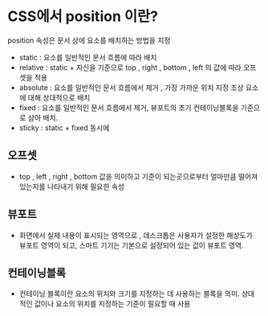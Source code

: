# CSS에서 position 이란?

position 속성은 문서 상에 요소를 배치하는 방법을 지정

- static : 요소를 일반적인 문서 흐름에 따라 배치
- relative : static + 자신을 기준으로 top , right , bottom , left 의 값에 따라 오프셋을 적용
- absolute : 요소를 일반적인 문서 흐름에서 제거 , 가장 가까운 위치 지정 조상 요소에 대해 상대적으로 배치 
- fixed : 요소를 일반적인 문서 흐름에서 제거, 뷰포트의 초기 컨테이닝블록을 기준으로 삼아 배치.
- sticky : static + fixed 동시에 


## 오프셋 

- top , left , right , bottom 값을 의미하고 기준이 되는곳으로부터 얼마만큼 떨어져있는지를 나타내기 위해 필요한 속성

## 뷰포트

- 화면에서 실제 내용이 표시되는 영역으로 , 데스크톱은 사용자가 설정한 해상도가 뷰포트 영역이 되고, 스마트 기기는 기본으로 설정되어 있는 값이 뷰포트 영역.

## 컨테이닝블록

- 컨테이닝 블록이란 요소의 위치와 크기를 지정하는 데 사용하는 블록을 의미. 상대적인 값이나 요소의 위치를 지정하는 기준이 필요할 때 사용 